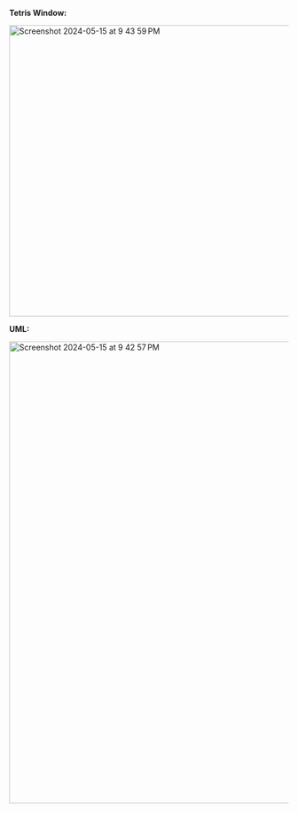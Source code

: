 **Tetris Window:**

<img width="525" alt="Screenshot 2024-05-15 at 9 43 59 PM" src="https://github.com/PeiLLLL/Tetris/assets/168312583/9728d8a4-e22f-46d3-b1c9-b2053e9ccad9">

**UML:**

<img width="833" alt="Screenshot 2024-05-15 at 9 42 57 PM" src="https://github.com/PeiLLLL/Tetris/assets/168312583/987b5775-9487-4055-9b34-430e5bf195cc">

